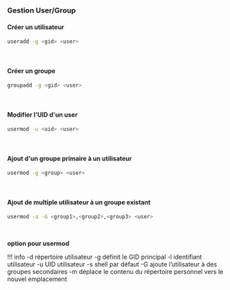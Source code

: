 
### Gestion User/Group
#### Créer un utilisateur
```bash
useradd -g <gid> <user>
```
&nbsp;

#### Créer un groupe
```bash
groupadd -g <gid> <user>
```
&nbsp;



#### Modifier l'UID d'un user
```bash
usermod -u <uid> <user>
```
&nbsp;

#### Ajout d'un groupe primaire à un utilisateur
```bash
usermod -g <group> <user>
```
&nbsp;

#### Ajout de multiple utilisateur à un groupe existant
```bash
usermod -a -G <group1>,<group2>,<group3> <user>
```
&nbsp;

**option pour usermod**

!!! info
    -d répertoire utilisateur
    -g définit le GID principal
    -l identifiant utilisateur
    -u UID utilisateur
    -s shell par défaut
    -G ajoute l’utilisateur à des groupes secondaires
    -m déplace le contenu du répertoire personnel vers le nouvel emplacement

